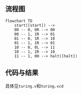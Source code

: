 ## 流程图

```mermaid
flowchart TD
	start([start]) -->
	00 -- 0, 0R --> 00
	00 -- 1, 1R --> 01
	01 -- 0, 1R --> 10
	01 -- 1, 1R --> 01
	10 -- 0, 0L --> 11
	10 -- 1, 1R --> 10
	11 -- 1, 0H --> halt([halt])
```

## 代码与结果

具体见`turing.v`和`turing.vcd`

